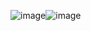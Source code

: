 ![image](https://github.com/thearqamj/Retail-Chatbot/assets/135017364/e523b552-4675-4a5c-a1dc-ff3a1abc87d0)![image](https://github.com/thearqamj/Retail-Chatbot/assets/135017364/0a83f653-1871-4d33-a1e6-992f9b9962a0)
